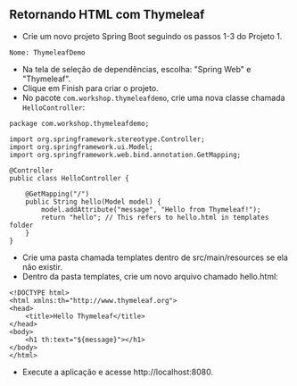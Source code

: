## Retornando HTML com Thymeleaf

- Crie um novo projeto Spring Boot seguindo os passos 1-3 do Projeto 1.
```
Nome: ThymeleafDemo
```
- Na tela de seleção de dependências, escolha: "Spring Web" e "Thymeleaf".
- Clique em Finish para criar o projeto.
- No pacote `com.workshop.thymeleafdemo`, crie uma nova classe chamada `HelloController`:

```
package com.workshop.thymeleafdemo;

import org.springframework.stereotype.Controller;
import org.springframework.ui.Model;
import org.springframework.web.bind.annotation.GetMapping;

@Controller
public class HelloController {

    @GetMapping("/")
    public String hello(Model model) {
        model.addAttribute("message", "Hello from Thymeleaf!");
        return "hello"; // This refers to hello.html in templates folder
    }
}
```

- Crie uma pasta chamada templates dentro de src/main/resources se ela não existir.
- Dentro da pasta templates, crie um novo arquivo chamado hello.html:

```
<!DOCTYPE html>
<html xmlns:th="http://www.thymeleaf.org">
<head>
    <title>Hello Thymeleaf</title>
</head>
<body>
    <h1 th:text="${message}"></h1>
</body>
</html> 
```

- Execute a aplicação e acesse http://localhost:8080.